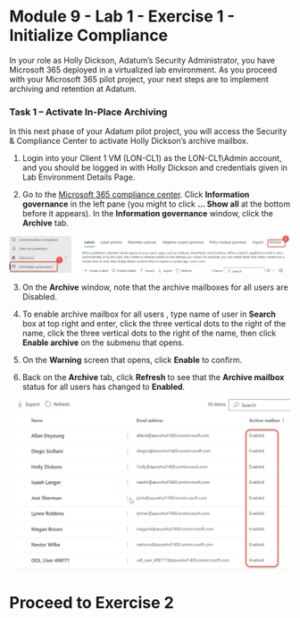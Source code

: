 # Module 9 - Lab 1 - Exercise 1 - Initialize Compliance 

In your role as Holly Dickson, Adatum’s Security Administrator, you have Microsoft 365 deployed in a virtualized lab environment. As you proceed with your Microsoft 365 pilot project, your next steps are to implement archiving and retention at Adatum.  

### Task 1 – Activate In-Place Archiving

In this next phase of your Adatum pilot project, you will access the Security & Compliance Center to activate Holly Dickson’s archive mailbox.

1. Login into your Client 1 VM (LON-CL1) as the LON-CL1\Admin account, and you should be logged in with Holly Dickson and credentials given in Lab Environment Details Page.

2. Go to the [Microsoft 365 compliance center](https://compliance.microsoft.com/). Click **Information governance** in the left pane (you might to click **... Show all** at the bottom before it appears). In the **Information governance** window, click the **Archive** tab.

  ![](../Media/80.png)

3. On the **Archive** window, note that the archive mailboxes for all users are Disabled.

4. To enable archive mailbox for all users , type name of user in **Search** box at top right and enter, click the three vertical dots to the right of the name, click the three vertical dots to the right of the name, then click **Enable archive** on the submenu that opens. 

5. On the **Warning** screen that opens, click **Enable** to confirm. 

6. Back on the **Archive** tab, click **Refresh** to see that the **Archive mailbox** status for all users has changed to **Enabled**.

  ![](../Media/81.png)

# Proceed to Exercise 2
